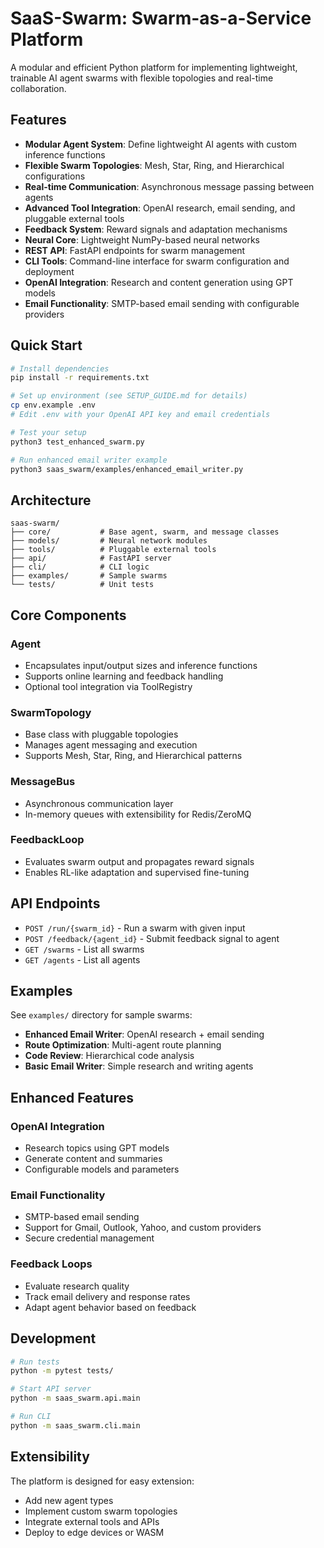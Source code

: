 # SaaS-Swarm: Swarm-as-a-Service Platform

A modular and efficient Python platform for implementing lightweight, trainable AI agent swarms with flexible topologies and real-time collaboration.

## Features

- **Modular Agent System**: Define lightweight AI agents with custom inference functions
- **Flexible Swarm Topologies**: Mesh, Star, Ring, and Hierarchical configurations
- **Real-time Communication**: Asynchronous message passing between agents
- **Advanced Tool Integration**: OpenAI research, email sending, and pluggable external tools
- **Feedback System**: Reward signals and adaptation mechanisms
- **Neural Core**: Lightweight NumPy-based neural networks
- **REST API**: FastAPI endpoints for swarm management
- **CLI Tools**: Command-line interface for swarm configuration and deployment
- **OpenAI Integration**: Research and content generation using GPT models
- **Email Functionality**: SMTP-based email sending with configurable providers

## Quick Start

```bash
# Install dependencies
pip install -r requirements.txt

# Set up environment (see SETUP_GUIDE.md for details)
cp env.example .env
# Edit .env with your OpenAI API key and email credentials

# Test your setup
python3 test_enhanced_swarm.py

# Run enhanced email writer example
python3 saas_swarm/examples/enhanced_email_writer.py
```

## Architecture

```
saas-swarm/
├── core/           # Base agent, swarm, and message classes
├── models/         # Neural network modules
├── tools/          # Pluggable external tools
├── api/            # FastAPI server
├── cli/            # CLI logic
├── examples/       # Sample swarms
└── tests/          # Unit tests
```

## Core Components

### Agent
- Encapsulates input/output sizes and inference functions
- Supports online learning and feedback handling
- Optional tool integration via ToolRegistry

### SwarmTopology
- Base class with pluggable topologies
- Manages agent messaging and execution
- Supports Mesh, Star, Ring, and Hierarchical patterns

### MessageBus
- Asynchronous communication layer
- In-memory queues with extensibility for Redis/ZeroMQ

### FeedbackLoop
- Evaluates swarm output and propagates reward signals
- Enables RL-like adaptation and supervised fine-tuning

## API Endpoints

- `POST /run/{swarm_id}` - Run a swarm with given input
- `POST /feedback/{agent_id}` - Submit feedback signal to agent
- `GET /swarms` - List all swarms
- `GET /agents` - List all agents

## Examples

See `examples/` directory for sample swarms:
- **Enhanced Email Writer**: OpenAI research + email sending
- **Route Optimization**: Multi-agent route planning
- **Code Review**: Hierarchical code analysis
- **Basic Email Writer**: Simple research and writing agents

## Enhanced Features

### OpenAI Integration
- Research topics using GPT models
- Generate content and summaries
- Configurable models and parameters

### Email Functionality
- SMTP-based email sending
- Support for Gmail, Outlook, Yahoo, and custom providers
- Secure credential management

### Feedback Loops
- Evaluate research quality
- Track email delivery and response rates
- Adapt agent behavior based on feedback

## Development

```bash
# Run tests
python -m pytest tests/

# Start API server
python -m saas_swarm.api.main

# Run CLI
python -m saas_swarm.cli.main
```

## Extensibility

The platform is designed for easy extension:
- Add new agent types
- Implement custom swarm topologies
- Integrate external tools and APIs
- Deploy to edge devices or WASM 